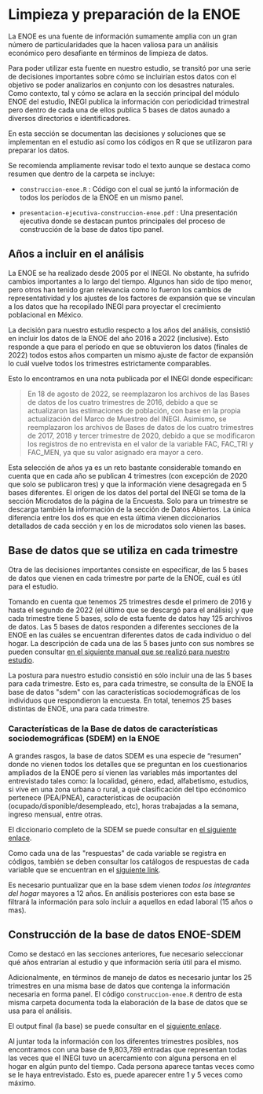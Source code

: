 # Limpieza y preparación de la ENOE

La ENOE es una fuente de información sumamente amplia con un gran número de particularidades que la hacen valiosa para un análisis económico pero desafiante en términos de limpieza de datos. 

Para poder utilizar esta fuente en nuestro estudio, se transitó por una serie de decisiones importantes sobre cómo se incluirían estos datos con el objetivo se poder analizarlos en conjunto con los desastres naturales. Como contexto, tal y cómo se aclara en la sección principal del módulo ENOE del estudio, INEGI publica la información con periodicidad trimestral pero dentro de cada una de ellos publica 5 bases de datos aunado a diversos directorios e identificadores. 

En esta sección se documentan las decisiones y soluciones que se implementan en el estudio así como los códigos en R que se utilizaron para preparar los datos.

Se recomienda ampliamente revisar todo el texto aunque se destaca como resumen que dentro de la carpeta se incluye:

- `construccion-enoe.R` : Código con el cual se juntó la información de todos los períodos de la ENOE en un mismo panel.

- `presentacion-ejecutiva-construccion-enoe.pdf` : Una presentación ejecutiva donde se destacan puntos principales del proceso de construcción de la base de datos tipo panel.

## Años a incluir en el análisis

La ENOE se ha realizado desde 2005 por el INEGI. No obstante, ha sufrido cambios importantes a lo largo del tiempo. Algunos han sido de tipo menor, pero otros han tenido gran relevancia como lo fueron los cambios de representatividad y los ajustes de los factores de expansión que se vinculan a los datos que ha recopilado INEGI para proyectar el crecimiento poblacional en México. 

La decisión para nuestro estudio respecto a los años del análisis, consistió en incluir los datos de la ENOE del año 2016 a 2022 (inclusive). Esto responde a que para el período en que se obtuvieron los datos (finales de 2022) todos estos años comparten un mismo ajuste de factor de expansión lo cuál vuelve todos los trimestres estrictamente comparables.

Esto lo encontramos en una nota publicada por el INEGI donde especifican:

>En 18 de agosto de 2022, se reemplazaron los archivos de las Bases de datos de los cuatro trimestres de 2016, debido a que se actualizaron las estimaciones de población, con base en la propia actualización del Marco de Muestreo del INEGI. Asimismo, se reemplazaron los archivos de Bases de datos de los cuatro trimestres de 2017, 2018 y tercer trimestre de 2020, debido a que se modificaron los registros de no entrevista en el valor de la variable FAC, FAC_TRI y FAC_MEN, ya que su valor asignado era mayor a cero.

Esta selección de años ya es un reto bastante considerable tomando en cuenta que en cada año se publican 4 trimestres (con excepción de 2020 que solo se publicaron tres) y que la información viene desagregada en 5 bases diferentes. El origen de los datos del portal del INEGI se toma de la sección Microdatos de la página de la Encuesta. Solo para un trimestre se descarga también la información de la sección de Datos Abiertos. La única diferencia entre los dos es que en esta última vienen diccionarios detallados de cada sección y en los de microdatos solo vienen las bases.

## Base de datos que se utiliza en cada trimestre

Otra de las decisiones importantes consiste en especificar, de las 5 bases de datos que vienen en cada trimestre por parte de la ENOE, cuál es útil para el estudio. 

Tomando en cuenta que tenemos 25 trimestres desde el primero de 2016 y hasta el segundo de 2022 (el último que se descargó para el análisis) y que cada trimestre tiene 5 bases, solo de esta fuente de datos hay 125 archivos de datos. Las 5 bases de datos responden a diferentes secciones de la ENOE en las cuáles se encuentran diferentes datos de cada individuo o del hogar. La descripción de cada una de las 5 bases junto con sus nombres se pueden consultar [en el siguiente manual que se realizó para nuestro estudio](https://docs.google.com/document/d/1lgZIjmYw-LbkzDcV1rUi7UjAAeXX5QcbNT0J9JNUmuQ/edit?usp=sharing).

La postura para nuestro estudio consistió en sólo incluir una de las 5 bases para cada trimestre. Esto es, para cada trimestre, se consulta de la ENOE la base de datos "sdem" con las características sociodemográficas de los individuos que respondieron la encuesta. En total, tenemos 25 bases distintas de ENOE, una para cada trimestre.

### Características de la Base de datos de características sociodemográficas (SDEM) en la ENOE

A grandes rasgos, la base de datos SDEM es una especie de “resumen” donde no vienen todos los detalles que se preguntan en los cuestionarios ampliados de la ENOE pero sí vienen las variables más importantes del entrevistado tales como: la localidad, género, edad, alfabetismo, estudios, si vive en una zona urbana o rural, a qué clasificación del tipo ecónomico pertenece (PEA/PNEA), características de ocupación (ocupado/disponible/desempleado, etc), horas trabajadas a la semana, ingreso mensual, entre otras. 

El diccionario completo de la SDEM se puede consultar en [el siguiente enlace](https://drive.google.com/file/d/1Qz1CRv9SgtRNZxi5llQf1SosYHcTAXPC/view?usp=sharing).

Como cada una de las "respuestas" de cada variable se registra en códigos, también se deben consultar los catálogos de respuestas de cada variable que se encuentran en el [siguiente link](https://drive.google.com/drive/folders/1MzPSmmK7GBPZpNB6TrWnqzoeIrGhzHTl?usp=sharing).

Es necesario puntualizar que en la base sdem vienen *todos los integrantes del hogar* mayores a 12 años. En análisis posteriores con esta base se filtrará la información para solo incluir a aquellos en edad laboral (15 años o mas).

## Construcción de la base de datos ENOE-SDEM

Como se destacó en las secciones anteriores, fue necesario seleccionar qué años entrarían al estudio y que información sería útil para el mismo.

Adicionalmente, en términos de manejo de datos es necesario juntar los 25 trimestres en una misma base de datos que contenga la información necesaria en forma panel. El código `construccion-enoe.R` dentro de esta misma carpeta documenta toda la elaboración de la base de datos que se usa para el análisis.

El output final (la base) se puede consultar en el [siguiente enlace](https://drive.google.com/file/d/1LJTjBMrTME-y-DMm0guL5XNBPAGbMOTK/view?usp=sharing).

Al juntar toda la información con los diferentes trimestres posibles, nos encontramos con una base de 9,803,789 entradas que representan todas las veces que el INEGI tuvo un acercamiento con alguna persona en el hogar en algún punto del tiempo. Cada persona aparece tantas veces como se le haya entrevistado. Esto es, puede aparecer entre 1 y 5 veces como máximo.



